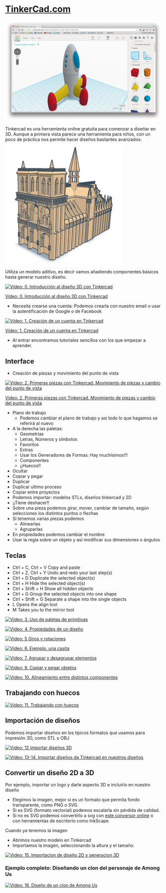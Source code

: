 # [TinkerCad.com](https://www.tinkercad.com/)

![1](./images/tinkercad.png)

Tinkercad es una herramienta online gratuita para comenzar a diseñar en 3D. Aunque a primera vista parece una herramienta para niños, con un poco de práctica nos permite hacer diseños bastantes avanzados:

![2](./images/notre-dame-tinkercad.png)

Utiliza un modelo aditivo, es decir vamos añadiendo componentes básicos hasta generar nuestro diseño.

[![Vídeo: 0. Introducción al diseño 3D con  Tinkercad](https://img.youtube.com/vi/P1mPtGoYHq4/0.jpg)](https://drive.google.com/file/d/1CAok4UF-qGb3JR4TMXlm3pS_s-qQC04e/view?usp=sharing)

[Vídeo: 0. Introducción al diseño 3D con  Tinkercad](https://drive.google.com/file/d/1CAok4UF-qGb3JR4TMXlm3pS_s-qQC04e/view?usp=sharing)

* Necesita crearse una cuenta: Podemos crearla con nuestro email o usar la autentificación de Google o de Facebook

[![Vídeo: 1. Creación de un cuenta en Tinkercad](https://img.youtube.com/vi/RLo6XVDkulg/0.jpg)](https://drive.google.com/file/d/1oafxrB9_Afyq467kIS-et7ghOzUb0Zrb/view?usp=sharing)

[Vídeo: 1. Creación de un cuenta en Tinkercad](https://drive.google.com/file/d/1oafxrB9_Afyq467kIS-et7ghOzUb0Zrb/view?usp=sharing)

* Al entrar encontramos tutoriales sencillos con los que empezar a aprender.


## Interface

  * Creación de piezas y movimiento del punto de vista

  [![Vídeo: 2. Primeras piezas con Tinkercad. Movimiento de piezas y cambio del punto de vista](https://img.youtube.com/vi/MdqyZvXOxDU/0.jpg)](https://drive.google.com/file/d/1ZihlMHPM34beEJcGQhUgReaog3JDfdz_/view?usp=sharing)
  
  [Vídeo: 2. Primeras piezas con Tinkercad. Movimiento de piezas y cambio del punto de vista](https://drive.google.com/file/d/1ZihlMHPM34beEJcGQhUgReaog3JDfdz_/view?usp=sharing)

  * Plano de trabajo
    * Podemos cambiar el plano de trabajo y así todo lo que hagamos se referirá al nuevo
  * A la derecha las paletas:
    * Geometrías  
    * Letras, Números y símbolos
    * Favoritos
    * Extras
    * Usar los Generadores de Formas: Hay muchísimos!!!
    * Componentes
    * ¡¡Huecos!!
  * Ocultar
  * Copiar y pegar
  * Duplicar
  * Duplicar ultimo proceso
  * Copiar entre proyectos
  * Podemos importar: modelos STLs, diseños tinkercad y 2D
  * ¡¡Tiene deshacer!!
  * Sobre una pieza podemos girar, mover, cambiar de tamaño, según selecciones los distintos puntos o flechas
  * Si tenemos varias piezas podemos
      * Alinearlas
      * Agruparlas
  * En propiedades podemos cambiar el nombre  
  * Usar la regla sobre un objeto y así modificar sus dimensiones o ángulos

## Teclas


* Ctrl + C, Ctrl + V Copy and paste
* Ctrl + Z, Ctrl + Y Undo and redo your last step(s)
* Ctrl + D Duplicate the selected object(s)
* Ctrl + H Hide the selected object(s)
* Ctrl + Shift + H Show all hidden objects
* Ctrl + G Group the selected objects into one shape
* Ctrl + Shift + G Separate a shape into the single objects
* L Opens the align tool
* M Takes you to the mirror tool

[![Video: 3. Uso de paletas de primitivas](https://img.youtube.com/vi/Xv_ZSyiRaY8/0.jpg)](https://drive.google.com/file/d/16HLUdWgSOmbnK2T5we5QDWT_EFRt1v0-/view?usp=sharing)

[![Video: 4. Propiedades de un diseño](https://img.youtube.com/vi/-uj2iGIRV38/0.jpg)](https://drive.google.com/file/d/1cBk0I7zdudxTM0j3HgJKdoz-nK02bocn/view?usp=sharing)

[![Video: 5 Giros y rotaciones](https://img.youtube.com/vi/pb2iHcSGiQU/0.jpg)](https://drive.google.com/file/d/1Z1YQ0bZRSdEIl9aSInAokpPQ0HU6A36a/view?usp=sharing)

[![Video: 6. Ejemplo: una casita](https://img.youtube.com/vi/hAMeqIeFUXE/0.jpg)](https://drive.google.com/file/d/1_eg8brz1fdx0EWn70wXMl7xLcq2DXGzD/view?usp=sharing)

[![Video: 7. Agrupar y desagrupar elementos](https://img.youtube.com/vi/BQqTM9iM89U/0.jpg)](https://drive.google.com/file/d/1tQCUuhg-krdwzpap2_xn_qtJgFC4c7fi/view?usp=sharing)

[![Video: 8. Copiar y pegar objetos](https://img.youtube.com/vi/KN5zTTwtLZQ/0.jpg)](https://drive.google.com/file/d/1yQ3EsfXe2o7lxrtGO4tjAE4825x1BhGm/view?usp=sharing)

[![Video: 10. Alineamiento entre distintos componentes](https://img.youtube.com/vi/vStwTeyoQrs/0.jpg)](https://drive.google.com/file/d/1lBoD6ih0AnDRIEmQk64PCrGwjUPkSQkf/view?usp=sharing)

## Trabajando con huecos



[![Video: 11. Trabajando con huecos](https://img.youtube.com/vi/vXhMgF0qSNw/0.jpg)](https://drive.google.com/file/d/1UrR2SUDeJQ8VyW2t3psS7Cbq6P8ka5xo/view?usp=sharing)

## Importación de diseños

Podemos importar diseños en los típicos formatos que usamos para impresión 3D, como STL o OBJ


[![Video:  12 importar diseños 3D](https://img.youtube.com/vi/1fIqzxa-wDk/0.jpg)](https://drive.google.com/file/d/1BCsiSAVEP_7GIhR3HvwxCJzEd-5E3V9R/view?usp=sharing)


[![Video: 13-14. Importar diseños de Tinkercad en nuestros diseños](https://img.youtube.com/vi/VW8qxS0n1Tg/0.jpg)](https://drive.google.com/file/d/1CCF0-jN_-DKovmkd5e_KuzjRyGSCxb-D/view?usp=sharing)

## Convertir un diseño 2D a 3D

Por ejemplo, importar un logo y darle aspecto 3D e incluirlo en nuestro diseño

* Elegimos la imagen, mejor si es un formato que permita fondo transparente, como PNG o SVG. 
* Si es SVG (formato vectorial) podemos escalarla sin pérdida de calidad.
* Si no es SVG podemos convertirlo a svg con [este conversor online](https://image.online-convert.com/) o con herramientas de escritorio como InkScape

Cuando ya tenemos la imagen

* Abrimos nuestro modelo en Tinkercad
* Importamos la imagen, seleccionando la altura y el tamaño.

[![Video: 15. Importacion de diseño 2D y generacion 3D](https://img.youtube.com/vi/Gza1Cd8K508/0.jpg)](https://drive.google.com/file/d/1lJ-ubht1ZeSKClBxQxywcur88ECGr5zf/view?usp=sharing)

### Ejemplo completo: Diseñando un clon del personaje de Among Us

[![Video: 16. Diseño de un clon de Among Us](https://img.youtube.com/vi/1BXxVjlM5y0/0.jpg)](https://drive.google.com/file/d/1oEkljypXH0uvzGGhi8uXANygH72-USHR/view?usp=sharing)